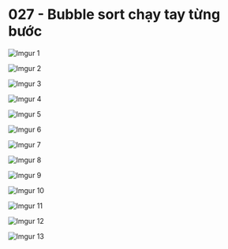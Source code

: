 # 027 - Bubble sort chạy tay từng bước

![Imgur](https://i.imgur.com/Y2qEOJv.png) 1

![Imgur](https://i.imgur.com/gUhVty8.png) 2

![Imgur](https://i.imgur.com/qYpiun4.png) 3

![Imgur](https://i.imgur.com/FAp74wO.png) 4

![Imgur](https://i.imgur.com/ZbMYPv3.png) 5

![Imgur](https://i.imgur.com/I2rxMgF.png) 6

![Imgur](https://i.imgur.com/xr3XRyJ.png) 7

![Imgur](https://i.imgur.com/OIbdSFY.png) 8

![Imgur](https://i.imgur.com/5AUKH3j.png) 9

![Imgur](https://i.imgur.com/S97eBvE.png) 10

![Imgur](https://i.imgur.com/Ja1jSsz.png) 11

![Imgur](https://i.imgur.com/KtvYOsV.png) 12

![Imgur](https://i.imgur.com/wvhlG2m.png) 13
